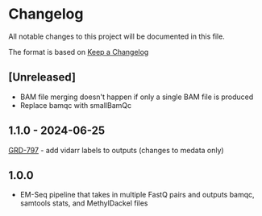 # Changelog

All notable changes to this project will be documented in this file.

The format is based on [Keep a Changelog](https://keepachangelog.com/en/1.0.0/)

## [Unreleased]
* BAM file merging doesn't happen if only a single BAM file is produced
* Replace bamqc with smallBamQc

## 1.1.0 - 2024-06-25
[GRD-797](https://jira.oicr.on.ca/browse/GRD-797) - add vidarr labels to outputs (changes to medata only)
## 1.0.0
* EM-Seq pipeline that takes in multiple FastQ pairs and outputs bamqc, samtools stats, and MethylDackel files